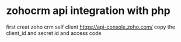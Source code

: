 # zohocrm api integration with php

first creat zoho crm self client 
https://api-console.zoho.com/
copy the client_id and secret id and access code

